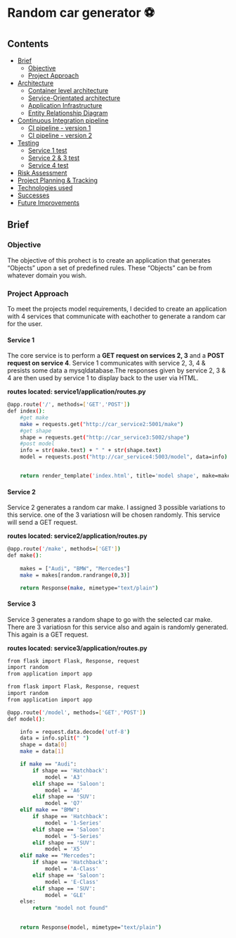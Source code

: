 # Random car generator ⚽

## Contents
- [Brief](#brief)
    - [Objective](#obj)
    - [Project Approach](#approach)
- [Architecture](#arch)
    - [Container level architecture](#cla)
    - [Service-Orientated architecture](#soa) 
    - [Application Infrastructure](#appinf)
    - [Entity Relationship Diagram](#erd)
- [Continuous Integration pipeline](#ci)
    - [CI pipeline - version 1](#ci1)
    - [CI pipeline - version 2](#ci2)
- [Testing](#test_)
    - [Service 1 test](#test_1)
    - [Service 2 & 3 test](#test_2/3)
    - [Service 4 test](#test_4)
- [Risk Assessment](#risks)
- [Project Planning & Tracking](#use_case)
- [Technologies used](#tech)
- [Successes](#suc)
- [Future Improvements](#improve)

<a name="brief"></a>
## Brief

<a name="obj"></a>
### Objective
The objective of this prohect is to create an application that generates “Objects” upon a set of predefined rules.
These “Objects” can be from whatever domain you wish.

<a name="approach"></a>
### Project Approach
To meet the projects model requirements, I decided to create an application with 4 services that communicate with eachother to generate a random car for the user. 

#### Service 1
The core service is to perform a **GET request on services 2, 3** and a **POST request on service 4**. Service 1 communicates with service 2, 3, 4 & presists some data a mysqldatabase.The responses given by service 2, 3 & 4 are then used by service 1 to display back to the user via HTML.

**routes located:  service1/application/routes.py**
```bash
@app.route('/', methods=['GET','POST'])
def index():
    #get make
    make = requests.get("http://car_service2:5001/make")
    #get shape
    shape = requests.get("http://car_service3:5002/shape")
    #post model
    info = str(make.text) + " " + str(shape.text)
    model = requests.post("http://car_service4:5003/model", data=info)


    return render_template('index.html', title='model shape', make=make.text, shape=shape.text, info=info, model=model.text)
```

#### Service 2
Service 2 generates a random car make. I assigned 3 possible variations to this service. one of the 3 variatiosn will be chosen randomly. This service will send a GET request. 

**routes located:  service2/application/routes.py**
```bash
@app.route('/make', methods=['GET'])
def make():
    
    makes = ["Audi", "BMW", "Mercedes"]
    make = makes[random.randrange(0,3)]

    return Response(make, mimetype="text/plain")
```

#### Service 3
Service 3 generates a random shape to go with the selected car make. There are 3 variatiosn for this service also and again is randomly generated. This again is a GET request.

**routes located:  service3/application/routes.py**
```bash
from flask import Flask, Response, request
import random
from application import app

from flask import Flask, Response, request
import random
from application import app

@app.route('/model', methods=['GET','POST'])
def model():

    info = request.data.decode('utf-8')
    data = info.split(" ")
    shape = data[0]
    make = data[1]

    if make == "Audi":
        if shape == 'Hatchback':
            model = 'A3'
        elif shape == 'Saloon':
            model = 'A6'
        elif shape == 'SUV':
            model = 'Q7'
    elif make == "BMW":
        if shape == 'Hatchback':
            model = '1-Series'
        elif shape == 'Saloon':
            model = '5-Series'
        elif shape == 'SUV':
            model = 'X5'
    elif make == "Mercedes":
        if shape == 'Hatchback':
            model = 'A-Class'
        elif shape == 'Saloon':
            model = 'E-Class'
        elif shape == 'SUV':
            model = 'GLE'
    else:
        return "model not found"

    
    return Response(model, mimetype="text/plain")
```